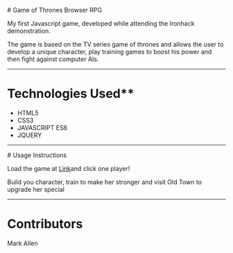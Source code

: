 # Game of Thrones Browser RPG

My first Javascript game, developed while attending the Ironhack demonstration. 

The game is based on the TV series game of thrones and allows the user to develop a unique character, play training games to boost his power and then fight against computer AIs.

---

# Technologies Used**

* HTML5
* CSS3
* JAVASCRIPT ES6
* JQUERY

---

# Usage Instructions 

Load the game at [Link](https://markvertra.github.io/jocdetrons/)and click one player!

Build you character, train to make her stronger and visit Old Town to upgrade her special

---

# Contributors 

Mark Allen
